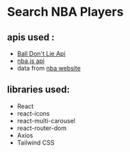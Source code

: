 # Search NBA Players

## apis used :

- [Ball Don't Lie Api](https://www.balldontlie.io/#introduction)
- [nba.js api](https://github.com/kshvmdn/nba.js/blob/master/docs/api/DATA.md)
- data from [nba website](https://www.nba.com/)

## libraries used:

- React
- react-icons
- react-multi-carousel
- react-router-dom
- Axios
- Tailwind CSS
